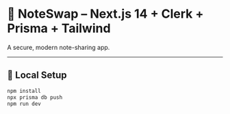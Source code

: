# 📝 NoteSwap – Next.js 14 + Clerk + Prisma + Tailwind

A secure, modern note-sharing app.

---

## 🚀 Local Setup

```bash
npm install
npx prisma db push
npm run dev
